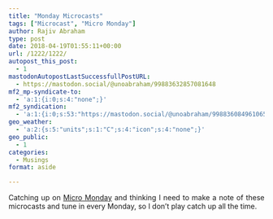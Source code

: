 ```yaml
---
title: "Monday Microcasts"
tags: ["Microcast", "Micro Monday"]
author: Rajiv Abraham
type: post
date: 2018-04-19T01:55:11+00:00
url: /1222/1222/
autopost_this_post:
  - 1
mastodonAutopostLastSuccessfullPostURL:
  - https://mastodon.social/@unoabraham/99883632857081648
mf2_mp-syndicate-to:
  - 'a:1:{i:0;s:4:"none";}'
mf2_syndication:
  - 'a:1:{i:0;s:53:"https://mastodon.social/@unoabraham/99883608496106505";}'
geo_weather:
  - 'a:2:{s:5:"units";s:1:"C";s:4:"icon";s:4:"none";}'
geo_public:
  - 1
categories:
  - Musings
format: aside

---
```

<p style="text-align: justify;">
  Catching up on <a href="https://monday.micro.blog/" target="_blank" rel="noopener">Micro Monday</a> and thinking I need to make a note of these microcasts and tune in every Monday, so I don&#8217;t play catch up all the time.
</p>